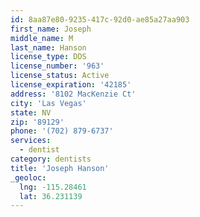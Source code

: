 ```yaml
---
id: 8aa87e80-9235-417c-92d0-ae85a27aa903
first_name: Joseph
middle_name: M
last_name: Hanson
license_type: DDS
license_number: '963'
license_status: Active
license_expiration: '42185'
address: '8102 MacKenzie Ct'
city: 'Las Vegas'
state: NV
zip: '89129'
phone: '(702) 879-6737'
services:
  - dentist
category: dentists
title: 'Joseph Hanson'
_geoloc:
  lng: -115.28461
  lat: 36.231139
---
```

